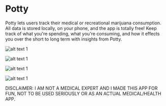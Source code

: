 # Potty

Potty lets users track their medical or recreational marijuana consumption. All data is stored locally, on your phone, and the app is totally free! Keep track of what you're spending, what you're consuming, and how it effects you over the short to long term with insights from Potty.


![alt text](screenshots/IMG_1797.jpg "What you see when you open the app")
1

![alt text](screenshots/IMG_1799.jpg "View your consumption in a graph or calendar")
1

![alt text](screenshots/IMG_1798.jpg "Insights into useage")
1

![alt text](screenshots/IMG_1800.jpg "Add a dose")
1





DISCLAIMER: I AM NOT A MEDICAL EXPERT AND I MADE THIS APP FOR FUN, NOT TO BE USED SERIOUSLY OR AS AN ACTUAL MEDICAL/HEALTH APP. 
